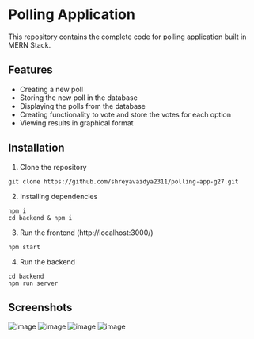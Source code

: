 # Polling Application

This repository contains the complete code for polling application built in MERN Stack.

## Features
- Creating a new poll
- Storing the new poll in the database
- Displaying the polls from the database
- Creating functionality to vote and store the votes for each option
- Viewing results in graphical format

## Installation
1. Clone the repository
```
git clone https://github.com/shreyavaidya2311/polling-app-g27.git
```

2. Installing dependencies
```
npm i
cd backend & npm i
```

3. Run the frontend (http://localhost:3000/)
```
npm start
```

4. Run the backend
```
cd backend
npm run server
```

## Screenshots
![image](https://user-images.githubusercontent.com/56782318/174740494-fbe87032-ab63-445b-a385-bf4010a663d9.png)
![image](https://user-images.githubusercontent.com/56782318/174740596-2dcec29f-c121-4f37-a42c-c7dba433ca93.png)
![image](https://user-images.githubusercontent.com/56782318/174740666-eb378cdf-34ef-4eaf-92ab-86404574ec26.png)
![image](https://user-images.githubusercontent.com/56782318/174741167-402b841d-9925-4851-9725-500f07eef917.png)
